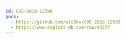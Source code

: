 ```yaml
---
id: CVE-2018-12596
pocs:
  - https://github.com/alt3kx/CVE-2018-12596
  - https://www.exploit-db.com/raw/45577
---
```

